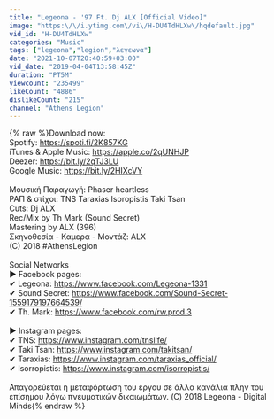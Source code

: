 ```yaml
---
title: "Legeona - '97 Ft. Dj ALX [Official Video]"
image: "https:\/\/i.ytimg.com\/vi\/H-DU4TdHLXw\/hqdefault.jpg"
vid_id: "H-DU4TdHLXw"
categories: "Music"
tags: ["legeona","legion","λεγεωνα"]
date: "2021-10-07T20:40:59+03:00"
vid_date: "2019-04-04T13:58:45Z"
duration: "PT5M"
viewcount: "235499"
likeCount: "4886"
dislikeCount: "215"
channel: "Athens Legion"
---
```

{% raw %}Download now:<br />Spotify: <a rel="nofollow" target="blank" href="https://spoti.fi/2K857KG">https://spoti.fi/2K857KG</a><br />iTunes &amp; Apple Music: <a rel="nofollow" target="blank" href="https://apple.co/2qUNHJP">https://apple.co/2qUNHJP</a><br />Deezer: <a rel="nofollow" target="blank" href="https://bit.ly/2qTJ3LU">https://bit.ly/2qTJ3LU</a><br />Google Music: <a rel="nofollow" target="blank" href="https://bit.ly/2HIXcVY">https://bit.ly/2HIXcVY</a><br /><br />Μουσική Παραγωγή: Phaser heartless<br />ΡΑΠ &amp; στίχοι: TNS Taraxias Isoropistis Taki Tsan <br />Cuts: Dj ALX<br />Rec/Mix by Th Mark (Sound Secret)<br />Mastering by ALX (396)<br />Σκηνοθεσία - Καμερα - Μοντάζ: ALX<br />(C) 2018 #AthensLegion<br /><br />Social Networks<br />► Facebook pages:<br />✔ Legeona: <a rel="nofollow" target="blank" href="https://www.facebook.com/Legeona-1331">https://www.facebook.com/Legeona-1331</a><br />✔ Sound Secret: <a rel="nofollow" target="blank" href="https://www.facebook.com/Sound-Secret-1559179197664539/">https://www.facebook.com/Sound-Secret-1559179197664539/</a><br />✔ Th. Mark: <a rel="nofollow" target="blank" href="https://www.facebook.com/rw.prod.3">https://www.facebook.com/rw.prod.3</a><br /><br />► Instagram pages:<br />✔ TNS: <a rel="nofollow" target="blank" href="https://www.instagram.com/tnslife/">https://www.instagram.com/tnslife/</a><br />✔ Taki Tsan: <a rel="nofollow" target="blank" href="https://www.instagram.com/takitsan/">https://www.instagram.com/takitsan/</a><br />✔ Taraxias: <a rel="nofollow" target="blank" href="https://www.instagram.com/taraxias_official/">https://www.instagram.com/taraxias_official/</a><br />✔ Isorropistis: <a rel="nofollow" target="blank" href="https://www.instagram.com/isorropistis/">https://www.instagram.com/isorropistis/</a><br /><br />Απαγορεύεται η μεταφόρτωση του έργου σε άλλα κανάλια πλην του επίσημου λόγω πνευματικών δικαιωμάτων. (C) 2018 Legeona - Digital Minds{% endraw %}
